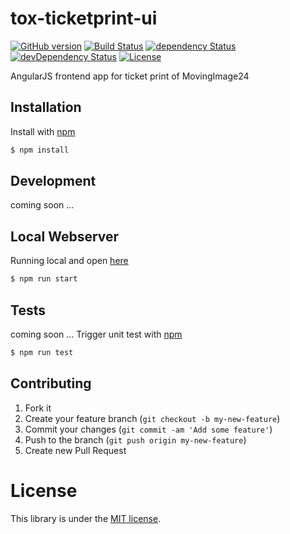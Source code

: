 # tox-ticketprint-ui

[![GitHub version](https://badge.fury.io/gh/dasrick%2Ftox-ticketprint-ui.svg)](http://badge.fury.io/gh/dasrick%2Ftox-ticketprint-ui)
[![Build Status](https://travis-ci.org/dasrick/tox-ticketprint-ui.svg?branch=master)](https://travis-ci.org/dasrick/tox-ticketprint-ui)
[![dependency Status](https://david-dm.org/dasrick/tox-ticketprint-ui/status.svg)](https://david-dm.org/dasrick/tox-ticketprint-ui#info=dependencies)
[![devDependency Status](https://david-dm.org/dasrick/tox-ticketprint-ui/dev-status.svg)](https://david-dm.org/dasrick/tox-ticketprint-ui#info=devDependencies)
[![License](https://img.shields.io/github/license/dasrick/tox-ticketprint-ui.svg)](https://github.com/dasrick/tox-ticketprint-ui/blob/master/LICENSE)

AngularJS frontend app for ticket print of MovingImage24


## Installation

Install with [npm](https://www.npmjs.com/)

```sh
$ npm install
```


## Development

coming soon ...


## Local Webserver

Running local and open [here](http://localhost:4444/)

```sh
$ npm run start
```


## Tests

coming soon ...
Trigger unit test with [npm](https://www.npmjs.com/)

```sh
$ npm run test
```


## Contributing

1. Fork it
2. Create your feature branch (`git checkout -b my-new-feature`)
3. Commit your changes (`git commit -am 'Add some feature'`)
4. Push to the branch (`git push origin my-new-feature`)
5. Create new Pull Request


# License

This library is under the [MIT license](https://github.com/dasrick/tox-vmpro-ui/blob/master/LICENSE).